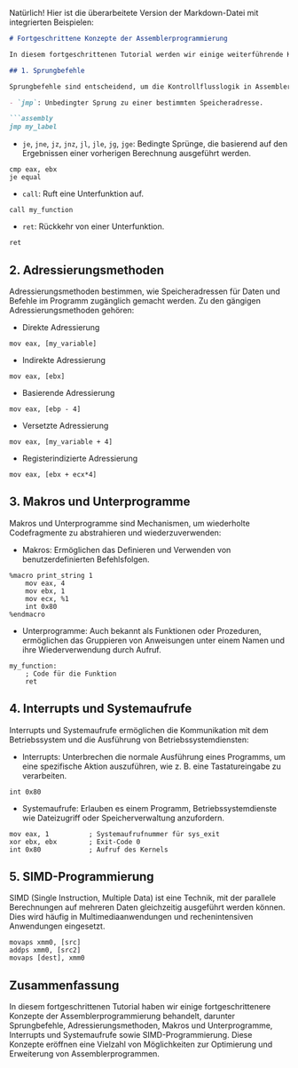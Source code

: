 Natürlich! Hier ist die überarbeitete Version der Markdown-Datei mit integrierten Beispielen:

```markdown
# Fortgeschrittene Konzepte der Assemblerprogrammierung

In diesem fortgeschrittenen Tutorial werden wir einige weiterführende Konzepte der Assemblerprogrammierung betrachten.

## 1. Sprungbefehle

Sprungbefehle sind entscheidend, um die Kontrollflusslogik in Assemblerprogrammen zu steuern. Hier sind einige häufig verwendete Sprungbefehle:

- `jmp`: Unbedingter Sprung zu einer bestimmten Speicheradresse.

```assembly
jmp my_label
```

- `je`, `jne`, `jz`, `jnz`, `jl`, `jle`, `jg`, `jge`: Bedingte Sprünge, die basierend auf den Ergebnissen einer vorherigen Berechnung ausgeführt werden.

```assembly
cmp eax, ebx
je equal
```

- `call`: Ruft eine Unterfunktion auf.

```assembly
call my_function
```

- `ret`: Rückkehr von einer Unterfunktion.

```assembly
ret
```

## 2. Adressierungsmethoden

Adressierungsmethoden bestimmen, wie Speicheradressen für Daten und Befehle im Programm zugänglich gemacht werden. Zu den gängigen Adressierungsmethoden gehören:

- Direkte Adressierung

```assembly
mov eax, [my_variable]
```

- Indirekte Adressierung

```assembly
mov eax, [ebx]
```

- Basierende Adressierung

```assembly
mov eax, [ebp - 4]
```

- Versetzte Adressierung

```assembly
mov eax, [my_variable + 4]
```

- Registerindizierte Adressierung

```assembly
mov eax, [ebx + ecx*4]
```

## 3. Makros und Unterprogramme

Makros und Unterprogramme sind Mechanismen, um wiederholte Codefragmente zu abstrahieren und wiederzuverwenden:

- Makros: Ermöglichen das Definieren und Verwenden von benutzerdefinierten Befehlsfolgen.

```assembly
%macro print_string 1
    mov eax, 4
    mov ebx, 1
    mov ecx, %1
    int 0x80
%endmacro
```

- Unterprogramme: Auch bekannt als Funktionen oder Prozeduren, ermöglichen das Gruppieren von Anweisungen unter einem Namen und ihre Wiederverwendung durch Aufruf.

```assembly
my_function:
    ; Code für die Funktion
    ret
```

## 4. Interrupts und Systemaufrufe

Interrupts und Systemaufrufe ermöglichen die Kommunikation mit dem Betriebssystem und die Ausführung von Betriebssystemdiensten:

- Interrupts: Unterbrechen die normale Ausführung eines Programms, um eine spezifische Aktion auszuführen, wie z. B. eine Tastatureingabe zu verarbeiten.

```assembly
int 0x80
```

- Systemaufrufe: Erlauben es einem Programm, Betriebssystemdienste wie Dateizugriff oder Speicherverwaltung anzufordern.

```assembly
mov eax, 1          ; Systemaufrufnummer für sys_exit
xor ebx, ebx        ; Exit-Code 0
int 0x80            ; Aufruf des Kernels
```

## 5. SIMD-Programmierung

SIMD (Single Instruction, Multiple Data) ist eine Technik, mit der parallele Berechnungen auf mehreren Daten gleichzeitig ausgeführt werden können. Dies wird häufig in Multimediaanwendungen und rechenintensiven Anwendungen eingesetzt.

```assembly
movaps xmm0, [src]
addps xmm0, [src2]
movaps [dest], xmm0
```

## Zusammenfassung

In diesem fortgeschrittenen Tutorial haben wir einige fortgeschrittenere Konzepte der Assemblerprogrammierung behandelt, darunter Sprungbefehle, Adressierungsmethoden, Makros und Unterprogramme, Interrupts und Systemaufrufe sowie SIMD-Programmierung. Diese Konzepte eröffnen eine Vielzahl von Möglichkeiten zur Optimierung und Erweiterung von Assemblerprogrammen.

